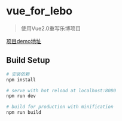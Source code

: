 # vue_for_lebo

> 使用Vue2.0重写乐博项目

[项目demo地址](http://vgsir.com/demos/)

## Build Setup

``` bash
# 安装依赖
npm install

# serve with hot reload at localhost:8080
npm run dev

# build for production with minification
npm run build

```
